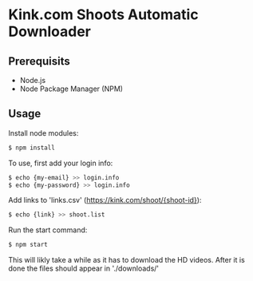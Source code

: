 # Kink.com Shoots Automatic Downloader

## Prerequisits
- Node.js
- Node Package Manager (NPM)

## Usage

Install node modules:
```sh
$ npm install
```

To use, first add your login info:
```sh
$ echo {my-email} >> login.info
$ echo {my-password} >> login.info
```

Add links to 'links.csv' (https://kink.com/shoot/{shoot-id}):
```sh
$ echo {link} >> shoot.list
```

Run the start command:
```sh
$ npm start
```

This will likly take a while as it has to download the HD videos. After it is done the files should appear in './downloads/'
